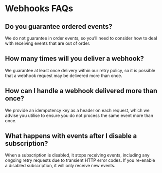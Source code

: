 # Webhooks FAQs

## Do you guarantee ordered events?

We do not guarantee in order events, so you’ll need to consider how to deal with receiving events that are out of order. 

## How many times will you deliver a webhook?

We guarantee at least once delivery within our retry policy, so it is possible that a webhook request may be delivered more than once.

## How can I handle a webhook delivered more than once?

We provide an idempotency key as a header on each request, which we advise you utilise to ensure you do not process the same event more than once.

## What happens with events after I disable a subscription?

When a subscription is disabled, it stops receiving events, including any ongoing retry requests due to transient HTTP error codes. If you re-enable a disabled subscription, it will only receive new events.